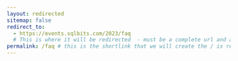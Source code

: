 ```yaml
---
layout: redirected
sitemap: false
redirect_to:
  - https://events.sqlbits.com/2023/faq
  # This is where it will be redirected  - must be a complete url and a space after the -
permalink: /faq # this is the shortlink that we will create the / is required - MUST MATCH the name of the file amd a space after the :
---
```

